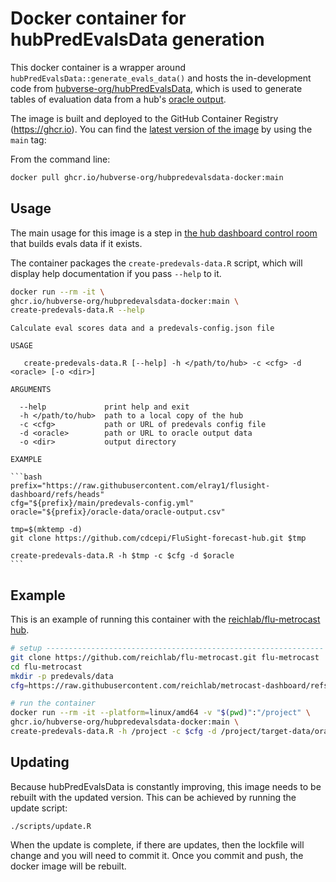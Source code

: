 # Docker container for hubPredEvalsData generation

This docker container is a wrapper around
`hubPredEvalsData::generate_evals_data()` and hosts the in-development code
from
[hubverse-org/hubPredEvalsData](https://github.com/hubverse-org/hubPredEvalsData),
which is used to generate tables of evaluation data from a hub's [oracle
output](https://docs.hubverse.io/en/latest/user-guide/target-data.html#oracle-output).

The image is built and deployed to the GitHub Container Registry (https://ghcr.io).
You can find the [latest version of the
image](https://github.com/hubverse-org/hubPredEvalsData-docker/pkgs/container/hubpredevalsdata-docker/340871974?tag=main)
by using the `main` tag:

From the command line:

```sh
docker pull ghcr.io/hubverse-org/hubpredevalsdata-docker:main
```

## Usage

The main usage for this image is a step in [the hub dashboard control
room](https://github.com/hubverse-org/hub-dashboard-control-room) that builds
evals data if it exists.

The container packages the `create-predevals-data.R` script, which will display
help documentation if you pass `--help` to it.

```sh
docker run --rm -it \
ghcr.io/hubverse-org/hubpredevalsdata-docker:main \
create-predevals-data.R --help
```

````
Calculate eval scores data and a predevals-config.json file

USAGE

   create-predevals-data.R [--help] -h </path/to/hub> -c <cfg> -d <oracle> [-o <dir>]

ARGUMENTS

  --help             print help and exit
  -h </path/to/hub>  path to a local copy of the hub
  -c <cfg>           path or URL of predevals config file
  -d <oracle>        path or URL to oracle output data
  -o <dir>           output directory

EXAMPLE

```bash
prefix="https://raw.githubusercontent.com/elray1/flusight-dashboard/refs/heads"
cfg="${prefix}/main/predevals-config.yml"
oracle="${prefix}/oracle-data/oracle-output.csv"

tmp=$(mktemp -d)
git clone https://github.com/cdcepi/FluSight-forecast-hub.git $tmp

create-predevals-data.R -h $tmp -c $cfg -d $oracle
```
````

## Example

This is an example of running this container with the [reichlab/flu-metrocast hub](https://github.com/reichlab/flu-metrocast/tree/main).

```sh
# setup --------------------------------------------------------------
git clone https://github.com/reichlab/flu-metrocast.git flu-metrocast
cd flu-metrocast
mkdir -p predevals/data
cfg=https://raw.githubusercontent.com/reichlab/metrocast-dashboard/refs/heads/main/predevals-config.yml

# run the container
docker run --rm -it --platform=linux/amd64 -v "$(pwd)":"/project" \
ghcr.io/hubverse-org/hubpredevalsdata-docker:main \
create-predevals-data.R -h /project -c $cfg -d /project/target-data/oracle-output.csv -o /project/predevals/data
```

## Updating

Because hubPredEvalsData is constantly improving, this image needs to be
rebuilt with the updated version. This can be achieved by running the update
script:

```
./scripts/update.R
```

When the update is complete, if there are updates, then the lockfile will change
and you will need to commit it. Once you commit and push, the docker image will
be rebuilt.


